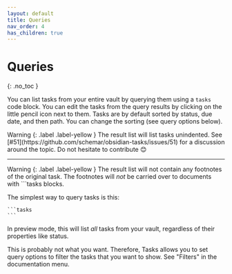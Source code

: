 ```yaml
---
layout: default
title: Queries
nav_order: 4
has_children: true
---
```


# Queries
{: .no_toc }

You can list tasks from your entire vault by querying them using a `tasks` code block. You can edit the tasks from the query results by clicking on the little pencil icon next to them.
Tasks are by default sorted by status, due date, and then path. You can change the sorting (see query options below).

<div class="code-example" markdown="1">
Warning
{: .label .label-yellow }
The result list will list tasks unindented.
See [#51](https://github.com/schemar/obsidian-tasks/issues/51) for a discussion around the topic.
Do not hesitate to contribute 😊

---

Warning
{: .label .label-yellow }
The result list will not contain any footnotes of the original task.
The footnotes will *not* be carried over to documents with ```tasks blocks.
</div>

The simplest way to query tasks is this:

    ```tasks
    ```

In preview mode, this will list *all* tasks from your vault, regardless of their properties like status.

This is probably not what you want.
Therefore, Tasks allows you to set query options to filter the tasks that you want to show.
See "Filters" in the documentation menu.

